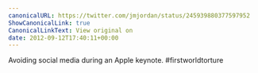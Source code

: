 ```yaml
---
canonicalURL: https://twitter.com/jmjordan/status/245939880377597952
ShowCanonicalLink: true
CanonicalLinkText: View original on
date: 2012-09-12T17:40:11+00:00
---
```

Avoiding social media during an Apple keynote. #firstworldtorture